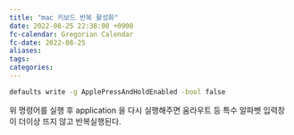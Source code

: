 ```yaml
---
title: "mac 키보드 반복 활성화"
date: 2022-08-25 22:38:00 +0900
fc-calendar: Gregorian Calendar
fc-date: 2022-08-25
aliases: 
tags: 
categories: 
---
```


```bash
defaults write -g ApplePressAndHoldEnabled -bool false
```

위 명령어를 실행 후 application 을 다시 실행해주면 움라우트 등 특수 알파벳 입력창이 더이상 뜨지 않고 반복실행된다.